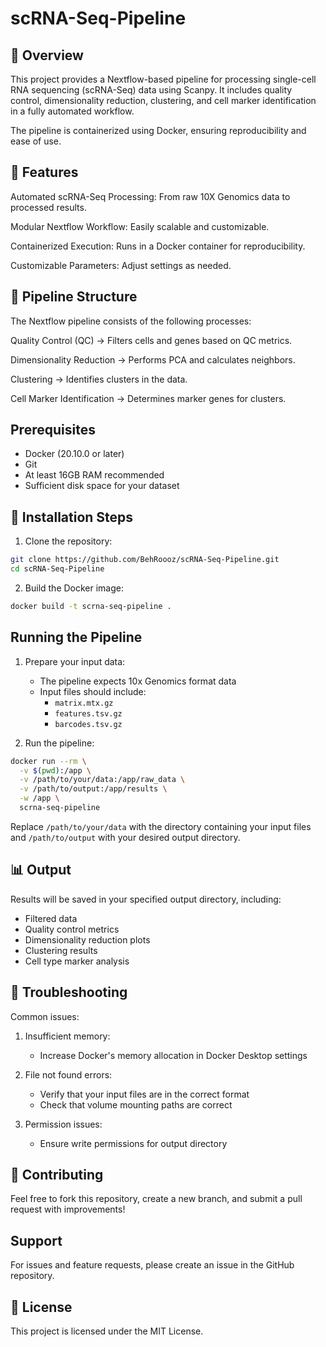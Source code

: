 # scRNA-Seq-Pipeline

## 📌 Overview

This project provides a Nextflow-based pipeline for processing single-cell RNA sequencing (scRNA-Seq) data using Scanpy. It includes quality control, dimensionality reduction, clustering, and cell marker identification in a fully automated workflow.

The pipeline is containerized using Docker, ensuring reproducibility and ease of use.

## 🚀 Features

Automated scRNA-Seq Processing: From raw 10X Genomics data to processed results.

Modular Nextflow Workflow: Easily scalable and customizable.

Containerized Execution: Runs in a Docker container for reproducibility.

Customizable Parameters: Adjust settings as needed.

## 📂 Pipeline Structure

The Nextflow pipeline consists of the following processes:

Quality Control (QC) → Filters cells and genes based on QC metrics.

Dimensionality Reduction → Performs PCA and calculates neighbors.

Clustering → Identifies clusters in the data.

Cell Marker Identification → Determines marker genes for clusters.

## Prerequisites

- Docker (20.10.0 or later)
- Git
- At least 16GB RAM recommended
- Sufficient disk space for your dataset

## 🔧 Installation Steps

1. Clone the repository:
```bash
git clone https://github.com/BehRoooz/scRNA-Seq-Pipeline.git
cd scRNA-Seq-Pipeline
```

2. Build the Docker image:
```bash
docker build -t scrna-seq-pipeline .
```

## Running the Pipeline

1. Prepare your input data:
   - The pipeline expects 10x Genomics format data
   - Input files should include:
     - `matrix.mtx.gz`
     - `features.tsv.gz`
     - `barcodes.tsv.gz`

2. Run the pipeline:
```bash
docker run --rm \
  -v $(pwd):/app \
  -v /path/to/your/data:/app/raw_data \
  -v /path/to/output:/app/results \
  -w /app \
  scrna-seq-pipeline
```

Replace `/path/to/your/data` with the directory containing your input files and `/path/to/output` with your desired output directory.

## 📊 Output

Results will be saved in your specified output directory, including:
- Filtered data
- Quality control metrics
- Dimensionality reduction plots
- Clustering results
- Cell type marker analysis

## 🐛 Troubleshooting

Common issues:

1. Insufficient memory:
   - Increase Docker's memory allocation in Docker Desktop settings

2. File not found errors:
   - Verify that your input files are in the correct format
   - Check that volume mounting paths are correct

3. Permission issues:
   - Ensure write permissions for output directory

## 🤝 Contributing

Feel free to fork this repository, create a new branch, and submit a pull request with improvements!

## Support

For issues and feature requests, please create an issue in the GitHub repository.

## 📜 License

This project is licensed under the MIT License.
